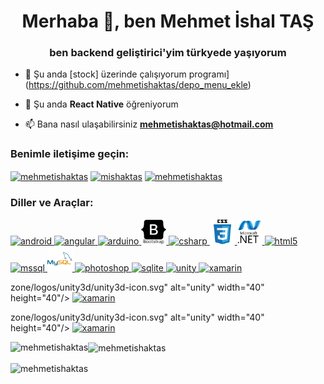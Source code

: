
<h1 align="center">Merhaba 👋, ben Mehmet İshal TAŞ</h1>
<h3 align="center">ben backend geliştirici'yim türkyede yaşıyorum</h3>

- 🔭 Şu anda [stock] üzerinde çalışıyorum programı](https://github.com/mehmetishaktas/depo_menu_ekle)

- 🌱 Şu anda **React Native** öğreniyorum

- 📫 Bana nasıl ulaşabilirsiniz **mehmetishaktas@hotmail.com**

<h3 align="left">Benimle iletişime geçin:</h3>
<p align="left">
<a href = "https://linkedin.com/in/mehmetishaktas" target = "blank"><img align = "center" src = "https://raw.githubusercontent.com/rahuldkjain/github-profile-readme -generator/master/src/images/icons/Social/linked-in-alt.svg" alt = "mehmetishaktas" height = "30" genişlik = "40" /></a>
<a href = "https:/ /instagram.com/mishaktas" target = "boş"><img align = "center" src = "https://raw.githubusercontent.com/rahuldkjain/github-profile-readme-generator/master/src/images/icons /Social/instagram.svg" alt = "mishaktas" height = "30" width = "40" /></a>
<a href = "https://www.leetcode.com/mehmetishaktas" target = "blank" ><img align = "center" src = "https://raw.githubusercontent.com/rahuldkjain/github-profile-readme-generator/master/src/images/icons/Social/leet-code.svg" alt = " mehmetishaktas" height="30" width="40" /></a>
</p>

<h3 align="left">Diller ve Araçlar:</h3>
<p align = "left"> <a href = "https://developer.android.com" target = "_blank" rel = "noreferrer"> <img src = "https://raw.githubusercontent.com/devicons /devicon/master/icons/android/android-original-wordmark.svg" alt = "android" width = "40" height = "40"/> </a> <a href = "https://angular.io " target = "_blank" rel = "noreferrer"> <img src = "https://angular.io/assets/images/logos/angular/angular.svg" alt = "angular" width = "40" height = " 40"/> </a> <a href = "https://www.arduino.cc/" target = "_blank" rel = "noreferrer"> <img src = "https://cdn.worldvectorlogo.com/ logos/arduino-1.svg" alt = "arduino" width = "40" height = "40"/> </a> <a href = "https://getbootstrap.com" target = "_blank" rel = " noreferrer"> <img src = "https://raw.githubusercontent.com/devicons/devicon/master/icons/bootstrap/bootstrap-plain-wordmark.svg" alt = "bootstrap" width = "40" height = "40 "/> </a> <a href = "https://www.w3schools.com/cs/" target = "_blank" rel = "noreferrer"> <img src = "https://raw.githubusercontent.com /devicons/devicon/master/icons/csharp/csharp-original.svg" alt = "csharp" width = "40" height = "40"/> </a> <a href = "https://www.w3schools .com/css/" target = "_blank" rel = "noreferrer"> <img src = "https://raw.githubusercontent.com/devicons/devicon/master/icons/css3/css3-original-wordmark.svg" alt = "css3" width = "40" height = "40"/> </a> <a href = "https://dotnet.microsoft.com/" target = "_blank" rel = "noreferrer"> <img src = "https://raw.githubusercontent.com/devicons/devicon/master/icons/dot-net/dot-net-original-wordmark.svg" alt = "dotnet" width = "40" height = "40" /> </a> <a href = "https://www.w3.org/html/" target = "_blank" rel = "noreferrer"> <img src = "https://raw.githubusercontent.com/ devicons/devicon/master/icons/html5/html5-original-wordmark.svg" alt = "html5" width = "40" height = "40"/> </a> <a href = "https://www. microsoft.com/en-us/sql-server" target = "_blank" rel = "noreferrer"> <img src = "https://www.svgrepo.com/show/303229/microsoft-sql-server-logo.svg" alt = "mssql" width = "40" height = "40"/> </a> <a href = "https://www.mysql.com/" target = "_blank" rel = "noreferrer"> <img src = "https://raw.githubusercontent.com/devicons/devicon/master/icons/mysql/mysql-original-wordmark.svg" alt = "mysql" width = "40" height = "40"/> </a> <a href = "https://www.photoshop.com/en" target = "_blank" rel = "noreferrer"> <img src = "https://raw.githubusercontent.com/devicons/devicon /master/icons/photoshop/photoshop-line.svg" alt = "photoshop" width = "40" height = "40"/> </a> <a href = "https://www.sqlite.org/" target = "_blank" rel = "noreferrer"> <img src = "https://www.vectorlogo.zone/logos/sqlite/sqlite-icon.svg" alt = "sqlite" width = "40" height = "40 "/> </a> <a href = "https://unity.com/" target = "_blank" rel = "noreferrer"> <img src = "https://www.vectorlogo.zone/logos/unity3d /unity3d-icon.svg" alt = "unity" width = "40" height = "40"/> </a> <a href = "https://dotnet.microsoft.com/apps/xamarin" target = " _blank" rel = "noreferrer"> <img src = "https://raw.githubusercontent.com/detain/svg-logos/780f25886640cef088af994181646db2f6b1a3f8/svg/xamarin.svg" alt = "xamarin" width = "40" height = " 40"/> </a> </p>zone/logos/unity3d/unity3d-icon.svg" alt="unity" width="40" height="40"/> </a> <a href="https://dotnet.microsoft.com/apps/ xamarin" target = "_blank" rel = "noreferrer"> <img src = "https://raw.githubusercontent.com/detain/svg-logos/780f25886640cef088af994181646db2f6b1a3f8/svg/xamarin.svg" alt = "xamarin" width = " 40" yükseklik = "40"/> </a> </p>zone/logos/unity3d/unity3d-icon.svg" alt="unity" width="40" height="40"/> </a> <a href="https://dotnet.microsoft.com/apps/ xamarin" target = "_blank" rel = "noreferrer"> <img src = "https://raw.githubusercontent.com/detain/svg-logos/780f25886640cef088af994181646db2f6b1a3f8/svg/xamarin.svg" alt = "xamarin" width = " 40" yükseklik = "40"/> </a> </p>

<p><img align = "left" src = "https://github-readme-stats.vercel.app/api/top-langs?username=mehmetishaktas&show_icons=true&locale=en&layout=compact" alt = "mehmetishaktas" /> </p>

<p> <img align = "center" src = "https://github-readme-stats.vercel.app/api?username=mehmetishaktas&show_icons=true&locale=en" alt = "mehmetishaktas" /> </p>

<p><img align = "center" src = "https://github-readme-streak-stats.herokuapp.com/?user=mehmetishaktas&" alt = "mehmetishaktas" /></p>
